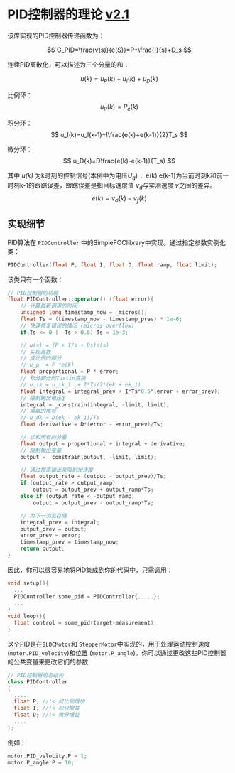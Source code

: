 

# PID控制器的理论 [v2.1](https://github.com/simplefoc/Arduino-FOC/releases)
该库实现的PID控制器传递函数为：

$$
G_PID=\frac{v(s)}{e(S)}=P+\frac{I}{s}+D_s
$$


连续PID离散化，可以描述为三个分量的和：

$$
u(k)=u_P(k)+u_I(k)+u_D(k)
$$


比例环：
$$
u_P(k)=P_e(k)
$$


积分环：
$$
u_I(k)=u_I(k-1)+I\frac{e(k)+e(k-1)}{2}T_s
$$


微分环： 
$$
u_D(k)=D\frac{e(k)-e(k-1)}{T_s}
$$


其中 <i>u(k)</i> 为k时刻的控制信号(本例中为电压<i>U<sub>q</sub></i>) ，e(k),e(k-1)为当前时刻k和前一时刻k-1的跟踪误差，跟踪误差是指目标速度值 <i>v<sub>d</sub></i>与实测速度 <i>v</i>之间的差异。
$$
e(k)=v_d(k)-v_f(k)
$$



## 实现细节
PID算法在 `PIDController` 中的<span>Simple<span>FOC</span></span>library中实现。通过指定参数实例化类：

```cpp
PIDController(float P, float I, float D, float ramp, float limit);
```
该类只有一个函数：
```cpp
// PID控制器的功能
float PIDController::operator() (float error){
    // 计算最新调用的时间
    unsigned long timestamp_now = _micros();
    float Ts = (timestamp_now - timestamp_prev) * 1e-6;
    // 快速修复错误的情况 (micros overflow)
    if(Ts <= 0 || Ts > 0.5) Ts = 1e-3; 

    // u(s) = (P + I/s + Ds)e(s)
    // 实现离散
    // 成比例的部分
    // u_p  = P *e(k)
    float proportional = P * error;
    // 积分部分的Tustin变换
    // u_ik = u_ik_1  + I*Ts/2*(ek + ek_1)
    float integral = integral_prev + I*Ts*0.5*(error + error_prev);
    // 限制输出电压q
    integral = _constrain(integral, -limit, limit);
    // 离散的推导
    // u_dk = D(ek - ek_1)/Ts
    float derivative = D*(error - error_prev)/Ts;

    // 求和所有的分量
    float output = proportional + integral + derivative;
    // 限制输出变量
    output = _constrain(output, -limit, limit);

    // 通过提高输出来限制加速度
    float output_rate = (output - output_prev)/Ts;
    if (output_rate > output_ramp)
        output = output_prev + output_ramp*Ts;
    else if (output_rate < -output_ramp)
        output = output_prev - output_ramp*Ts;

    // 为下一浏览存储
    integral_prev = integral;
    output_prev = output;
    error_prev = error;
    timestamp_prev = timestamp_now;
    return output;
}
```
因此，你可以很容易地将PID集成到你的代码中，只需调用：

```cpp
void setup(){
  ...
  PIDController some_pid = PIDController{.....};
  ...
}
void loop(){
  float control = some_pid(target-measurement);
} 
```

这个PID是在`BLDCMotor`和 `StepperMotor`中实现的，用于处理运动控制速度(`motor.PID_velocity`)和位置 (`motor.P_angle`)。你可以通过更改这些PID控制器的公共变量来更改它们的参数

```cpp
// PID控制器组态结构
class PIDController
{
  .....
  float P; //!< 成比例增加
  float I; //!< 积分增益
  float D; //!< 微分增益
  ....
};
```
例如：
```cpp
motor.PID_velocity.P = 1;
motor.P_angle.P = 10;
```